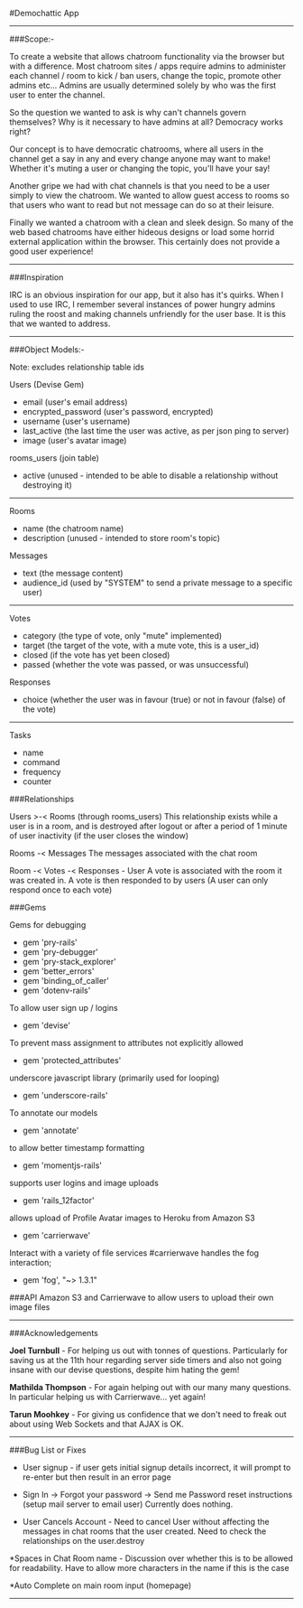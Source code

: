 #Demochattic App

- - -

###Scope:-

To create a website that allows chatroom functionality via the browser but with a difference. Most chatroom sites / apps require admins to administer each channel / room to kick / ban users, change the topic, promote other admins etc... Admins are usually determined solely by who was the first user to enter the channel. 

So the question we wanted to ask is why can't channels govern themselves? Why is it necessary to have admins at all? Democracy works right?

Our concept is to have democratic chatrooms, where all users in the channel get a say in any and every change anyone may want to make! Whether it's muting a user or changing the topic, you'll have your say!

Another gripe we had with chat channels is that you need to be a user simply to view the chatroom. We wanted to allow guest access to rooms so that users who want to read but not message can do so at their leisure.

Finally we wanted a chatroom with a clean and sleek design. So many of the web based chatrooms have either hideous designs or load some horrid external application within the browser. This certainly does not provide a good user experience!

- - -

###Inspiration

IRC is an obvious inspiration for our app, but it also has it's quirks. When I used to use IRC, I remember several instances of power hungry admins ruling the roost and making channels unfriendly for the user base. It is this that we wanted to address.

- - -

###Object Models:-

Note: excludes relationship table ids

Users (Devise Gem)

* email (user's email address)
* encrypted_password (user's password, encrypted)
* username (user's username)
* last_active (the last time the user was active, as per json ping to server)
* image (user's avatar image)

rooms_users (join table)

* active (unused - intended to be able to disable a relationship without destroying it)

- - -

Rooms

* name (the chatroom name)
* description (unused - intended to store room's topic)
  
Messages

* text (the message content)
* audience_id (used by "SYSTEM" to send a private message to a specific user)

- - -

Votes

* category (the type of vote, only "mute" implemented)
* target (the target of the vote, with a mute vote, this is a user_id)
* closed (if the vote has yet been closed)
* passed (whether the vote was passed, or was unsuccessful)

Responses

* choice (whether the user was in favour (true) or not in favour (false) of the vote)
    
- - -

Tasks

* name
* command
* frequency
* counter


###Relationships

Users >-< Rooms (through rooms_users)
This relationship exists while a user is in a room, and is destroyed after logout or after a period of 1 minute of user inactivity (if the user closes the window)

Rooms -< Messages
The messages associated with the chat room

Room -< Votes -< Responses - User
A vote is associated with the room it was created in. A vote is then responded to by users (A user can only respond once to each vote)

###Gems

Gems for debugging

* gem 'pry-rails'
* gem 'pry-debugger'
* gem 'pry-stack_explorer'
* gem 'better_errors'
* gem 'binding_of_caller'
* gem 'dotenv-rails'

To allow user sign up / logins

* gem 'devise'

To prevent mass assignment to attributes not explicitly allowed

* gem 'protected_attributes'

underscore javascript library (primarily used for looping)

* gem 'underscore-rails'

To annotate our models

* gem 'annotate'

to allow better timestamp formatting

* gem 'momentjs-rails'

supports user logins and image uploads

* gem 'rails_12factor'

allows upload of Profile Avatar images to Heroku from Amazon S3

* gem 'carrierwave'

Interact with a variety of file services #carrierwave handles the fog interaction;

* gem 'fog', "~> 1.3.1"


###API
Amazon S3 and Carrierwave to allow users to upload their own image files

- - -

###Acknowledgements

**Joel Turnbull** - For helping us out with tonnes of questions. Particularly for saving us at the 11th hour regarding server side timers and also not going insane with our devise questions, despite him hating the gem!


**Mathilda Thompson** - For again helping out with our many many questions. In particular helping us with Carrierwave... yet again!

**Tarun Moohkey** - For giving us confidence that we don't need to freak out about using Web Sockets and that AJAX is OK.

- - -

###Bug List or Fixes

* User signup - if user gets initial signup details incorrect, it will prompt to re-enter but then result in an error page

* Sign In -> Forgot your password -> Send me Password reset instructions (setup mail server to email user) Currently does nothing.

* User Cancels Account - Need to cancel User without affecting the messages in chat rooms that the user created. Need to check the relationships on the user.destroy

*Spaces in Chat Room name - Discussion over whether this is to be allowed for readability. Have to allow more characters in the name if this is the case

*Auto Complete on main room input (homepage)



- - -
